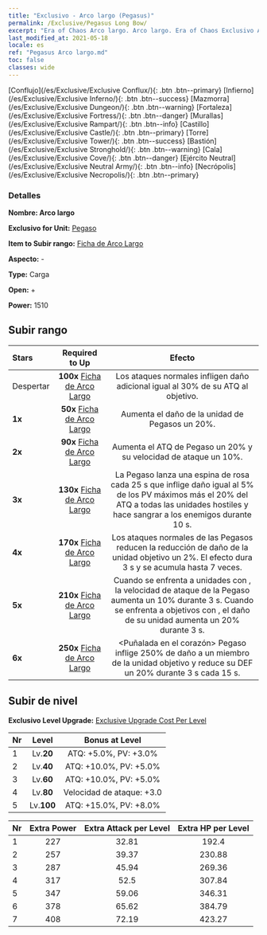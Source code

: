 ```yaml
---
title: "Exclusivo - Arco largo (Pegasus)"
permalink: /Exclusive/Pegasus Long Bow/
excerpt: "Era of Chaos Arco largo. Arco largo. Era of Chaos Exclusivo Arco largo. Pegaso Exclusivo."
last_modified_at: 2021-05-18
locale: es
ref: "Pegasus Arco largo.md"
toc: false
classes: wide
---
```

 [Conflujo](/es/Exclusive/Exclusive Conflux/){: .btn .btn--primary} [Infierno](/es/Exclusive/Exclusive Inferno/){: .btn .btn--success} [Mazmorra](/es/Exclusive/Exclusive Dungeon/){: .btn .btn--warning} [Fortaleza](/es/Exclusive/Exclusive Fortress/){: .btn .btn--danger} [Murallas](/es/Exclusive/Exclusive Rampart/){: .btn .btn--info} [Castillo](/es/Exclusive/Exclusive Castle/){: .btn .btn--primary} [Torre](/es/Exclusive/Exclusive Tower/){: .btn .btn--success} [Bastión](/es/Exclusive/Exclusive Stronghold/){: .btn .btn--warning} [Cala](/es/Exclusive/Exclusive Cove/){: .btn .btn--danger} [Ejército Neutral](/es/Exclusive/Exclusive Neutral Army/){: .btn .btn--info} [Necrópolis](/es/Exclusive/Exclusive Necropolis/){: .btn .btn--primary} 

### Detalles
 **Nombre: Arco largo** 

 **Exclusivo for Unit:** [Pegaso](/es/units/Pegasus/) 

 **Item to Subir rango:** [Ficha de Arco Largo](/ItemsES/con_914/)

 **Aspecto:** -

 **Type:** Carga

 **Open:** +

 **Power:** 1510

## Subir rango

  |     Stars    |  Required to Up | Efecto |
  |:-------------|:---------------:|:---------------:|
  |  Despertar  | **100x** [Ficha de Arco Largo](/ItemsES/con_914/) | Los ataques normales infligen daño adicional igual al 30% de su ATQ al objetivo. |
  | **1x** <i class="fas fa-star"/> | **50x** [Ficha de Arco Largo](/ItemsES/con_914/) | Aumenta el daño de la unidad de Pegasos un 20%. |
  | **2x** <i class="fas fa-star"/> | **90x** [Ficha de Arco Largo](/ItemsES/con_914/) | Aumenta el ATQ de Pegaso un 20% y su velocidad de ataque un 10%. |
  | **3x** <i class="fas fa-star"/> | **130x** [Ficha de Arco Largo](/ItemsES/con_914/) | <Bladestorm> La Pegaso lanza una espina de rosa cada 25 s que inflige daño igual al 5% de los PV máximos más el 20% del ATQ a todas las unidades hostiles y hace sangrar a los enemigos durante 10 s. |
  | **4x** <i class="fas fa-star"/> | **170x** [Ficha de Arco Largo](/ItemsES/con_914/) | Los ataques normales de las Pegasos reducen la reducción de daño de la unidad objetivo un 2%. El efecto dura 3 s y se acumula hasta 7 veces. |
  | **5x** <i class="fas fa-star"/> | **210x** [Ficha de Arco Largo](/ItemsES/con_914/) | Cuando se enfrenta a unidades con <Shield>, la velocidad de ataque de la Pegaso aumenta un 10% durante 3 s. Cuando se enfrenta a objetivos con <Bleeding>, el daño de su unidad aumenta un 20% durante 3 s. |
  | **6x** <i class="fas fa-star"/> | **250x** [Ficha de Arco Largo](/ItemsES/con_914/) | <Puñalada en el corazón> Pegaso inflige 250% de daño a un miembro de la unidad objetivo y reduce su DEF un 20% durante 3 s cada 15 s. |


## Subir de nivel
 **Exclusivo Level Upgrade:** [Exclusive Upgrade Cost Per Level](/Exclusive/ExclusiveUpgradeCostPerLevel/)

  |  Nr  |   Level  | Bonus at Level |
  |:-----|:--------:|:--------------:|
  | 1 | Lv.**20** | ATQ: +5.0%, PV: +3.0% |
  | 2 | Lv.**40** | ATQ: +10.0%, PV: +5.0% |
  | 3 | Lv.**60** | ATQ: +10.0%, PV: +5.0% |
  | 4 | Lv.**80** | Velocidad de ataque: +3.0 |
  | 5 | Lv.**100** | ATQ: +15.0%, PV: +8.0% |


  |  Nr  |  Extra Power | Extra Attack per Level | Extra HP per Level |
  |:-----|:--------:|:--------:|:--------:|
  | 1 | 227 | 32.81 | 192.4 |
  | 2 | 257 | 39.37 | 230.88 |
  | 3 | 287 | 45.94 | 269.36 |
  | 4 | 317 | 52.5 | 307.84 |
  | 5 | 347 | 59.06 | 346.31 |
  | 6 | 378 | 65.62 | 384.79 |
  | 7 | 408 | 72.19 | 423.27 |


